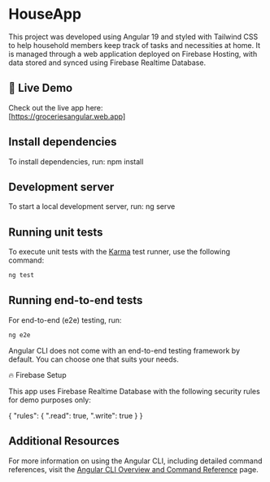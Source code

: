 # HouseApp

This project was developed using Angular 19 and styled with Tailwind CSS to help household members keep track of tasks and necessities at home. It is managed through a web application deployed on Firebase Hosting, with data stored and synced using Firebase Realtime Database.

## 🚀 Live Demo

Check out the live app here:  
[https://groceriesangular.web.app]

## Install dependencies

To install dependencies, run:
npm install

## Development server

To start a local development server, run:
ng serve


## Running unit tests

To execute unit tests with the [Karma](https://karma-runner.github.io) test runner, use the following command:

```bash
ng test
```

## Running end-to-end tests

For end-to-end (e2e) testing, run:

```bash
ng e2e
```

Angular CLI does not come with an end-to-end testing framework by default. You can choose one that suits your needs.

🔥 Firebase Setup

This app uses Firebase Realtime Database with the following security rules for demo purposes only:

{
  "rules": {
    ".read": true,
    ".write": true
  }
}


## Additional Resources

For more information on using the Angular CLI, including detailed command references, visit the [Angular CLI Overview and Command Reference](https://angular.dev/tools/cli) page.
